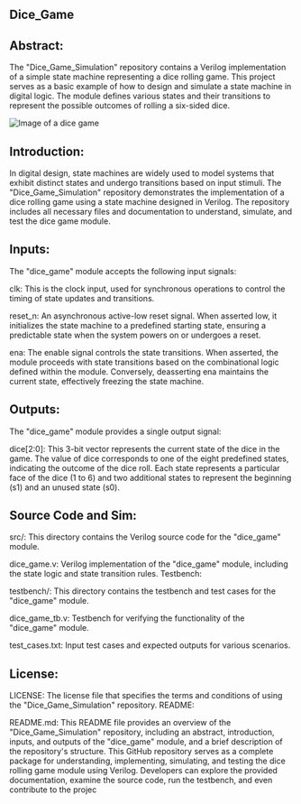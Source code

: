 ## Dice_Game

## Abstract:

The "Dice_Game_Simulation" repository contains a Verilog implementation of a simple state machine representing a dice rolling game. This project serves as a basic example of how to design and simulate a state machine in digital logic. The module defines various states and their transitions to represent the possible outcomes of rolling a six-sided dice.

![Image of a dice game](https://w7.pngwing.com/pngs/228/796/png-transparent-snake-eyes-poker-dice-sticker-dice-angle-dice-sticker.png)

## Introduction:

In digital design, state machines are widely used to model systems that exhibit distinct states and undergo transitions based on input stimuli. The "Dice_Game_Simulation" repository demonstrates the implementation of a dice rolling game using a state machine designed in Verilog. The repository includes all necessary files and documentation to understand, simulate, and test the dice game module.

## Inputs:

The "dice_game" module accepts the following input signals:

clk: This is the clock input, used for synchronous operations to control the timing of state updates and transitions.

reset_n: An asynchronous active-low reset signal. When asserted low, it initializes the state machine to a predefined starting state, ensuring a predictable state when the system powers on or undergoes a reset.

ena: The enable signal controls the state transitions. When asserted, the module proceeds with state transitions based on the combinational logic defined within the module. Conversely, deasserting ena maintains the current state, effectively freezing the state machine.

## Outputs:

The "dice_game" module provides a single output signal:

dice[2:0]: This 3-bit vector represents the current state of the dice in the game. The value of dice corresponds to one of the eight predefined states, indicating the outcome of the dice roll. Each state represents a particular face of the dice (1 to 6) and two additional states to represent the beginning (s1) and an unused state (s0).

## Source Code and Sim:

src/: This directory contains the Verilog source code for the "dice_game" module.

dice_game.v: Verilog implementation of the "dice_game" module, including the state logic and state transition rules.
Testbench:

testbench/: This directory contains the testbench and test cases for the "dice_game" module.

dice_game_tb.v: Testbench for verifying the functionality of the "dice_game" module.

test_cases.txt: Input test cases and expected outputs for various scenarios.

## License:

LICENSE: The license file that specifies the terms and conditions of using the "Dice_Game_Simulation" repository.
README:

README.md: This README file provides an overview of the "Dice_Game_Simulation" repository, including an abstract, introduction, inputs, and outputs of the "dice_game" module, and a brief description of the repository's structure.
This GitHub repository serves as a complete package for understanding, implementing, simulating, and testing the dice rolling game module using Verilog. Developers can explore the provided documentation, examine the source code, run the testbench, and even contribute to the projec
